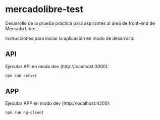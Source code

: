 # mercadolibre-test
Desarrollo de la prueba práctica para aspirantes al área de front-end de Mercado Libre.

Instrucciones para iniciar la aplicación en modo de desarrollo:

## API
Ejecutar API en modo dev (http://localhost:3000):
```bash
npm run server
```

## APP
Ejecutar APP en modo dev (http://localhost:4200):
```bash
npm run ng-client
```
